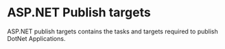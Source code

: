 ASP.NET Publish targets
======================

ASP.NET publish targets contains the tasks and targets required to publish DotNet Applications.
